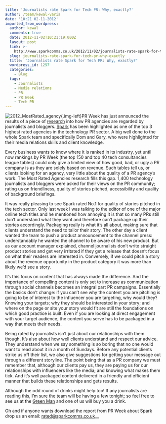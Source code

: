 ```yaml
---
title: 'Journalists rate Spark for Tech PR: Why, exactly?'
author: /team/kewal-varia
date: '10:21 02-11-2012'
imported_from_wordpress:
  author: kewal
  comments: true
  date: 2012-11-02T10:21:19.000Z
  layout: post
  link: >-
    http://www.sparkcomms.co.uk/2012/11/02/journalists-rate-spark-for-tech-pr-why-exactly/
  slug: journalists-rate-spark-for-tech-pr-why-exactly
  title: 'Journalists rate Spark for Tech PR: Why, exactly?'
  wordpress_id: 1257
  categories:
    - Blog
  tags:
    - Journalists
    - Media relations
    - PR
    - PR Week
    - Tech PR
---
```


![2012_MostRated_agency](2012_MostRated_agency-272x300.jpg){.img-left}PR Week has just announced the results of a piece of [research](http://www.prweek.com/uk/go/mostrated) into how PR agencies are regarded by journalists and bloggers. [Spark](http://www.prweek.com/uk/promotional_feature/1157580) has been highlighted as one of the top 3 highest rated agencies in the technology PR sector. A big well done to the whole Spark team and specifically Dom and Gary, who were highlighted for their media relations skills and client knowledge.

Every business wants to know where it is ranked in its industry, yet until now rankings by PR Week (the top 150 and top 40 tech consultancies league tables) could only give a limited view of how good, bad, or ugly a PR company is as they are solely based on revenue. Such tables tell us, or clients looking for an agency, very little about the quality of a PR agency’s work. The Most Rated Agencies research fills this gap. 1,400 technology journalists and bloggers were asked for their views on the PR community; rating us on friendliness, quality of stories pitched, accessibility and quality of background briefings.

It was really pleasing to see Spark rated No.1 for quality of stories pitched in the tech sector. Only last week I was talking to the editor of one of the major online tech titles and he mentioned how annoying it is that so many PRs still don’t understand what they want and therefore can’t package up their stories accordingly. Packaging really is what it’s all about, making sure that clients understand the need to tailor their story. The other day a client wanted the team to push a product announcement to the channel press: understandably he wanted the channel to be aware of his new product. But as our account manager explained, channel journalists don’t write straight product stories and get very irritated if they get a release that doesn’t focus on what their readers are interested in. Conversely, if we could pitch a story about the revenue opportunity in the product category it was more than likely we’d see a story.

It’s this focus on content that has always made the difference. And the importance of compelling content is only set to increase as communication through social channels becomes an integral part PR campaigns. Essentially the basics don’t change: if you can’t see why the content you are pitching is going to be of interest to the influencer you are targeting, why would they? Knowing your targets; why they should be interested in your story; and where on the page or site your story would fit are still the foundations on which good practice is built. Even if you are looking at direct engagement with your target audience, the content you serve has to be packaged in a way that meets their needs.

Being rated by journalists isn’t just about our relationships with them though. It’s also about how well clients understand and respect our advice. They understand when we say something is so boring that no one would want to read about it in a month of Sundays. Before any potential clients strike us off their list, we also give suggestions for getting your message out through a different storyline. The point being that as a PR company we must remember that, although our clients pay us, they are paying us for our relationships with influencers like the media; and knowing what makes them tick. And it’s well packaged content delivered in a friendly and efficient manner that builds these relationships and gets results.

Although the odd round of drinks might help too! If any journalists are reading this, I’m sure the team will be having a few tonight; so feel free to see us at the [Green Man](http://www.thegreenmansoho.co.uk/) and one of us will buy you a drink.

Oh and if anyone wants download the report from PR Week about Spark drop us an email: [rated@sparkcomms.co.uk](mailto:rated@sparkcomms.co.uk)**__**
